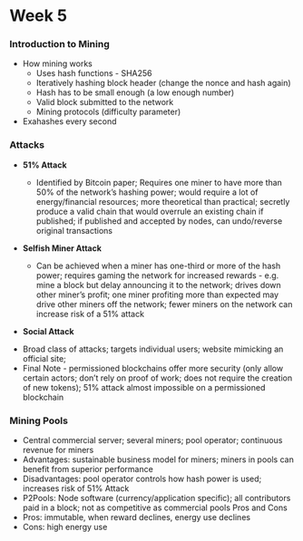 # Week 5

### Introduction to Mining
* How mining works
  * Uses hash functions - SHA256
  * Iteratively hashing block header (change the nonce and hash again)
  * Hash has to be small enough (a low enough number)
  * Valid block submitted to the network
  * Mining protocols (difficulty parameter)
* Exahashes every second

### Attacks
* **51% Attack**
	- Identified by Bitcoin paper; Requires one miner to have more than 50% of the network’s hashing power; would require a lot of energy/financial resources; more theoretical than practical; secretly produce a valid chain that would overrule an existing chain if published; if published and accepted by nodes, can undo/reverse original transactions

* **Selfish Miner Attack**
	- Can be achieved when a miner has one-third or more of the
hash power; requires gaming the network for increased
rewards - e.g. mine a block but delay announcing it to the
network; drives down other miner’s profit; one miner
profiting more than expected may drive other miners off the
network; fewer miners on the network can increase risk of a
51% attack

* **Social Attack**
- Broad class of attacks; targets individual users; website
mimicking an official site;
- Final Note - permissioned blockchains offer more security
(only allow certain actors; don’t rely on proof of work; does
not require the creation of new tokens); 51% attack almost
impossible on a permissioned blockchain

### Mining Pools
- Central commercial server; several miners; pool operator;
continuous revenue for miners
- Advantages: sustainable business model for miners; miners
in pools can benefit from superior performance
- Disadvantages: pool operator controls how hash power is
used; increases risk of 51% Attack
- P2Pools: Node software (currency/application specific); all
contributors paid in a block; not as competitive as
commercial pools
Pros and Cons
- Pros: immutable, when reward declines, energy use
declines
- Cons: high energy use 

